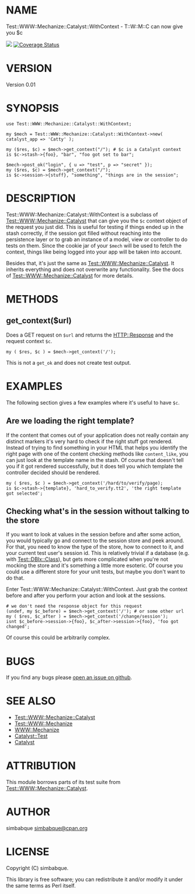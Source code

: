 # NAME

Test::WWW::Mechanize::Catalyst::WithContext - T::W::M::C can now give you $c

<div>
    <p>
    <a href="https://travis-ci.org/simbabque/Test-WWW-Mechanize-Catalyst-WithContext"><img src="https://travis-ci.org/simbabque/Test-WWW-Mechanize-Catalyst-WithContext.svg?branch=master"></a>
    <a href='https://coveralls.io/github/simbabque/Test-WWW-Mechanize-Catalyst-WithContext?branch=master'><img src='https://coveralls.io/repos/github/simbabque/Test-WWW-Mechanize-Catalyst-WithContext/badge.svg?branch=master' alt='Coverage Status' /></a>
    </p>
</div>

# VERSION

Version 0.01

# SYNOPSIS

    use Test::WWW::Mechanize::Catalyst::WithContext;

    my $mech = Test::WWW::Mechanize::Catalyst::WithContext->new( catalyst_app => 'Catty' );

    my ($res, $c) = $mech->get_context("/"); # $c is a Catalyst context
    is $c->stash->{foo}, "bar", "foo got set to bar";

    $mech->post_ok("login", { u => "test", p => "secret" });
    my ($res, $c) = $mech->get_context("/");
    is $c->session->{stuff}, "something", "things are in the session";

# DESCRIPTION

Test::WWW::Mechanize::Catalyst::WithContext is a subclass of [Test::WWW::Mechanize::Catalyst](https://metacpan.org/pod/Test::WWW::Mechanize::Catalyst)
that can give you the `$c` context object of the request you just did. This is useful for
testing if things ended up in the stash correctly, if the session got filled without reaching
into the persistence layer or to grab an instance of a model, view or controller to do tests
on them. Since the cookie jar of your `$mech` will be used to fetch the context, things
like being logged into your app will be taken into account.

Besides that, it's just the same as [Test::WWW::Mechanize::Catalyst](https://metacpan.org/pod/Test::WWW::Mechanize::Catalyst). It inherits everything
and does not overwrite any functionality. See the docs of [Test::WWW::Mechanize::Catalyst](https://metacpan.org/pod/Test::WWW::Mechanize::Catalyst) for
more details.

# METHODS

## get\_context($url)

Does a GET request on `$url` and returns the [HTTP::Response](https://metacpan.org/pod/HTTP::Response) and the request context `$c`.

    my ( $res, $c ) = $mech->get_context('/');

This is not a `get_ok` and does not create test output.

# EXAMPLES

The following section gives a few examples where it's useful to have `$c`.

## Are we loading the right template?

If the content that comes out of your application does not really contain any distinct markers
it's very hard to check if the right stuff got rendered. Instead of trying to find something
in your HTML that helps you identify the right page with one of the content checking methods like
`content_like`, you can just look at the template name in the stash. Of course that doesn't tell
you if it got rendered successfully, but it does tell you which template the controller decided
should be rendered.

    my ( $res, $c ) = $mech->get_context('/hard/to/verify/page);
    is $c->stash->{template}, 'hard_to_verify.tt2', 'the right template got selected';

## Checking what's in the session without talking to the store

If you want to look at values in the session before and after some action, you would typically
go and connect to the session store and peek around. For that, you need to know the type of the
store, how to connect to it, and your current test user's session id. This is relatively trivial
if a database (e.g. with [Test::DBIx::Class](https://metacpan.org/pod/Test::DBIx::Class)), but gets more complicated when you're not mocking
the store and it's something a little more esoteric. Of course you could use a different store for
your unit tests, but maybe you don't want to do that.

Enter Test::WWW::Mechanize::Catalyst::WithContext. Just grab the context before and after you
perform your action and look at the sessions.

    # we don't need the response object for this request
    (undef, my $c_before) = $mech->get_context('/'); # or some other url
    my ( $res, $c_after ) = $mech->get_context('/change/session');
    isnt $c_before->session->{foo}, $c_after->session->{foo}, 'foo got changed';

Of course this could be arbitrarily complex.

# BUGS

If you find any bugs please [open an issue on github](https://github.com/simbabque/Test-WWW-Mechanize-Catalyst-WithContext/issues).

# SEE ALSO

- [Test::WWW::Mechanize::Catalyst](https://metacpan.org/pod/Test::WWW::Mechanize::Catalyst)
- [Test::WWW::Mechanize](https://metacpan.org/pod/Test::WWW::Mechanize)
- [WWW::Mechanize](https://metacpan.org/pod/WWW::Mechanize)
- [Catalyst::Test](https://metacpan.org/pod/Catalyst::Test)
- [Catalyst](https://metacpan.org/pod/Catalyst)

# ATTRIBUTION

This module borrows parts of its test suite from [Test::WWW::Mechanize::Catalyst](https://metacpan.org/pod/Test::WWW::Mechanize::Catalyst).

# AUTHOR

simbabque <simbabque@cpan.org>

# LICENSE

Copyright (C) simbabque.

This library is free software; you can redistribute it and/or modify
it under the same terms as Perl itself.
